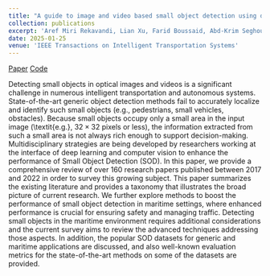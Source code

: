 ```yaml
---
title: "A guide to image and video based small object detection using deep learning: Case study of maritime surveillance"
collection: publications
excerpt: 'Aref Miri Rekavandi, Lian Xu, Farid Boussaid, Abd-Krim Seghouane, Stephen Hoefs and Mohammed Bennamoun'
date: 2025-01-25
venue: 'IEEE Transactions on Intelligent Transportation Systems'
---
```

[Paper](https://ieeexplore.ieee.org/document/10887401) [Code](https://github.com/arekavandi/Datasets_SOD)

Detecting small objects in optical images and videos is a significant challenge in numerous intelligent transportation and autonomous systems. State-of-the-art generic object detection methods fail to accurately localize and identify such small objects (e.g., pedestrians, small vehicles, obstacles). Because small objects occupy only a small area in the input image (\textit{e.g.}, $32 \times 32$ pixels or less), the information extracted from such a small area is not always rich enough to support decision-making. Multidisciplinary strategies are being developed by researchers working at the interface of deep learning and computer vision to enhance the performance of Small Object Detection (SOD). In this paper, we provide a comprehensive review of over 160 research papers published between 2017 and 2022 in order to survey this growing subject. This paper summarizes the existing literature and provides a taxonomy that illustrates the broad picture of current research. We further explore methods to boost the performance of small object detection in maritime settings, where enhanced performance is crucial for ensuring safety and managing traffic.  Detecting small objects in the maritime environment requires additional considerations and the current survey aims to review the advanced techniques addressing those aspects. In addition, the popular SOD datasets for generic and maritime applications are discussed, and also well-known evaluation metrics for the state-of-the-art methods on some of the datasets are provided.


